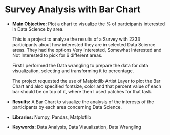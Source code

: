 # Survey Analysis with Bar Chart

- **Main Objective:** Plot a chart to visualize the % of participants interested in Data Science by area.

  This is a project to analyze the results of a Survey with 2233 participants
  about how interested they are in selected Data Science areas. They had the
  options Very Interested, Somewhat Interested and Not Interested to pick
  for 6 different areas.
  
  First I performed the Data wrangling to prepare the data for data 
  visualization, selecting and transforming it to percentage.
  
  The project requested the use of Matplotlib Artist Layer
  to plot the Bar Chart and also specified fontsize, color and that
  percent value of each bar should be on top of it, where then I
  used patches for that task.

- **Results:** A Bar Chart  to visualize the analysis of the interests of the participants
by each area concerning Data Science.

- **Libraries:** Numpy, Pandas, Matplotlib
  
- **Keywords:** Data Analysis, Data Visualization, Data Wrangling
